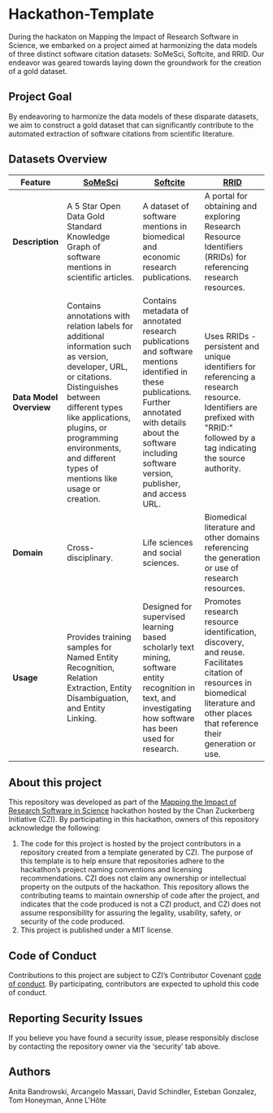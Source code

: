 # Hackathon-Template


During the hackaton on Mapping the Impact of Research Software in Science, we embarked on a project aimed at harmonizing the data models of three distinct software citation datasets: SoMeSci, Softcite, and RRID. Our endeavor was geared towards laying down the groundwork for the creation of a gold dataset.

## Project Goal

By endeavoring to harmonize the data models of these disparate datasets, we aim to construct a gold dataset that can significantly contribute to the automated extraction of software citations from scientific literature.
## Datasets Overview

| Feature                        | [SoMeSci](https://data.gesis.org/somesci/)         | [Softcite](https://github.com/howisonlab/softcite-dataset) | [RRID](https://scicrunch.org/resources)        |
|--------------------------------|-----------------------------------------------------|-------------------------------------------------------------|------------------------------------------------|
| **Description**                | A 5 Star Open Data Gold Standard Knowledge Graph of software mentions in scientific articles. | A dataset of software mentions in biomedical and economic research publications. | A portal for obtaining and exploring Research Resource Identifiers (RRIDs) for referencing research resources.
| **Data Model Overview**        | Contains annotations with relation labels for additional information such as version, developer, URL, or citations. Distinguishes between different types like applications, plugins, or programming environments, and different types of mentions like usage or creation. | Contains metadata of annotated research publications and software mentions identified in these publications. Further annotated with details about the software including software version, publisher, and access URL. | Uses RRIDs - persistent and unique identifiers for referencing a research resource. Identifiers are prefixed with "RRID:" followed by a tag indicating the source authority.
| **Domain**                     | Cross-disciplinary. | Life sciences and social sciences. | Biomedical literature and other domains referencing the generation or use of research resources.
| **Usage**                      | Provides training samples for Named Entity Recognition, Relation Extraction, Entity Disambiguation, and Entity Linking. | Designed for supervised learning based scholarly text mining, software entity recognition in text, and investigating how software has been used for research. | Promotes research resource identification, discovery, and reuse. Facilitates citation of resources in biomedical literature and other places that reference their generation or use.

## About this project

This repository was developed as part of the [Mapping the Impact of Research Software in Science](https://github.com/chanzuckerberg/software-impact-hackathon-2023) hackathon hosted by the Chan Zuckerberg Initiative (CZI). By participating in this hackathon, owners of this repository acknowledge the following:
1. The code for this project is hosted by the project contributors in a repository created from a template generated by CZI. The purpose of this template is to help ensure that repositories adhere to the hackathon’s project naming conventions and licensing recommendations.  CZI does not claim any ownership or intellectual property on the outputs of the hackathon. This repository allows the contributing teams to maintain ownership of code after the project, and indicates that the code produced is not a CZI product, and CZI does not assume responsibility for assuring the legality, usability, safety, or security of the code produced.
2. This project is published under a MIT license.

## Code of Conduct

Contributions to this project are subject to CZI’s Contributor Covenant [code of conduct](https://github.com/chanzuckerberg/.github/blob/master/CODE_OF_CONDUCT.md). By participating, contributors are expected to uphold this code of conduct. 

## Reporting Security Issues

If you believe you have found a security issue, please responsibly disclose by contacting the repository owner via the ‘security’ tab above.

## Authors

Anita Bandrowski, Arcangelo Massari, David Schindler, Esteban Gonzalez, Tom Honeyman, Anne L'Hôte
